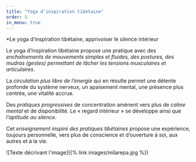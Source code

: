 ```yaml
---
title: "Yoga d'inspiration tibétaine"
order: 5
in_menu: true
---
```

*Le yoga d’inspiration tibétaine, apprivoiser le silence intérieur

Le yoga d’inspiration tibétaine propose une pratique avec des *enchaînements de mouvements simples et fluides, des postures, des mudras (gestes) permettant de lâcher les tensions musculaires et articulaires*. 

La *circulation plus libre de l’énergie* qui en résulte permet une détente profonde du système nerveux, un apaisement mental, une présence plus centrée, une vitalité accrue. 

Des *pratiques progressives* de concentration amènent vers plus de *calme mental* et de disponibilité. Le « regard intérieur » se développe ainsi que *l’aptitude au silence*. 

Cet *enseignement inspiré des pratiques tibétaines* propose une expérience, toujours personnelle, vers plus de conscience et d’ouverture à soi, aux autres et à la vie.

![Texte décrivant l'image]({% link images/milarepa.jpg %}) 